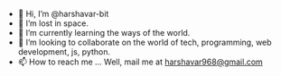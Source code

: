 - 👋 Hi, I’m @harshavar-bit
- 👀 I’m lost in space.
- 🌱 I’m currently learning the ways of the world.
- 💞️ I’m looking to collaborate on the world of tech, programming, web development, js, python.
- 📫 How to reach me ... Well, mail me at harshavar968@gmail.com

<!---
harshavar-bit/harshavar-bit is a ✨ special ✨ repository because its `README.md` (this file) appears on your GitHub profile.
You can click the Preview link to take a look at your changes.
--->
